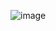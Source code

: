 ![image](https://user-images.githubusercontent.com/47164453/212519770-a54e7c9e-82f3-46ff-a129-c185bc9b3389.png)
